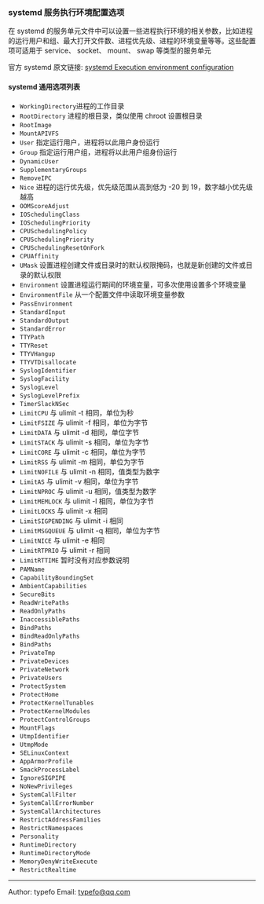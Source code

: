 ### systemd 服务执行环境配置选项

在 systemd 的服务单元文件中可以设置一些进程执行环境的相关参数，比如进程的运行用户和组、最大打开文件数、进程优先级、进程的环境变量等等。这些配置项可适用于 service、 socket、 mount、 swap 等类型的服务单元

官方 systemd 原文链接: [systemd Execution environment configuration](https://www.freedesktop.org/software/systemd/man/systemd.exec.html) 

#### systemd 通用选项列表

- `WorkingDirectory`进程的工作目录
- `RootDirectory` 进程的根目录，类似使用 chroot 设置根目录
- `RootImage`
- `MountAPIVFS`
- `User` 指定运行用户，进程将以此用户身份运行
- `Group` 指定运行用户组，进程将以此用户组身份运行
- `DynamicUser`
- `SupplementaryGroups`
- `RemoveIPC`
- `Nice` 进程的运行优先级，优先级范围从高到低为 -20 到 19，数字越小优先级越高
- `OOMScoreAdjust`
- `IOSchedulingClass`
- `IOSchedulingPriority`
- `CPUSchedulingPolicy`
- `CPUSchedulingPriority`
- `CPUSchedulingResetOnFork`
- `CPUAffinity`
- `UMask` 设置进程创建文件或目录时的默认权限掩码，也就是新创建的文件或目录的默认权限
- `Environment` 设置进程运行期间的环境变量，可多次使用设置多个环境变量
- `EnvironmentFile` 从一个配置文件中读取环境变量参数
- `PassEnvironment`
- `StandardInput`
- `StandardOutput`
- `StandardError`
- `TTYPath`
- `TTYReset`
- `TTYVHangup`
- `TTYVTDisallocate`
- `SyslogIdentifier`
- `SyslogFacility`
- `SyslogLevel`
- `SyslogLevelPrefix`
- `TimerSlackNSec`
- `LimitCPU` 与 ulimit -t 相同，单位为秒
- `LimitFSIZE` 与 ulimit -f 相同，单位为字节
- `LimitDATA` 与 ulimit -d 相同，单位字节
- `LimitSTACK` 与 ulimit -s 相同，单位为字节
- `LimitCORE` 与 ulimit -c 相同，单位为字节
- `LimitRSS` 与 ulimit -m 相同，单位为字节
- `LimitNOFILE` 与 ulimit -n 相同，值类型为数字
- `LimitAS` 与 ulimit -v 相同，单位为字节
- `LimitNPROC` 与 ulimit -u 相同，值类型为数字
- `LimitMEMLOCK` 与 ulimit -l 相同，单位为字节
- `LimitLOCKS` 与 ulimit -x 相同
- `LimitSIGPENDING` 与 ulimit -i 相同
- `LimitMSGQUEUE` 与 ulimit -q 相同，单位为字节
- `LimitNICE` 与 ulimit -e 相同
- `LimitRTPRIO` 与 ulimit -r 相同
- `LimitRTTIME` 暂时没有对应参数说明
- `PAMName`
- `CapabilityBoundingSet`
- `AmbientCapabilities`
- `SecureBits`
- `ReadWritePaths`
- `ReadOnlyPaths`
- `InaccessiblePaths`
- `BindPaths`
- `BindReadOnlyPaths`
- `BindPaths`
- `PrivateTmp`
- `PrivateDevices`
- `PrivateNetwork`
- `PrivateUsers`
- `ProtectSystem`
- `ProtectHome`
- `ProtectKernelTunables`
- `ProtectKernelModules`
- `ProtectControlGroups`
- `MountFlags`
- `UtmpIdentifier`
- `UtmpMode`
- `SELinuxContext`
- `AppArmorProfile`
- `SmackProcessLabel`
- `IgnoreSIGPIPE`
- `NoNewPrivileges`
- `SystemCallFilter`
- `SystemCallErrorNumber`
- `SystemCallArchitectures`
- `RestrictAddressFamilies`
- `RestrictNamespaces`
- `Personality`
- `RuntimeDirectory`
- `RuntimeDirectoryMode`
- `MemoryDenyWriteExecute`
- `RestrictRealtime`

------------------------------
Author: typefo
Email: typefo@qq.com
